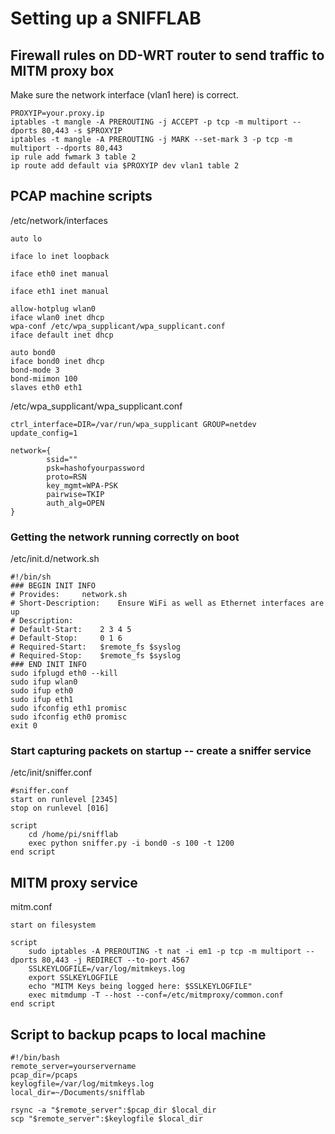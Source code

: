 # Setting up a SNIFFLAB

## Firewall rules on DD-WRT router to send traffic to MITM proxy box
Make sure the network interface (vlan1 here) is correct.

	PROXYIP=your.proxy.ip
	iptables -t mangle -A PREROUTING -j ACCEPT -p tcp -m multiport --dports 80,443 -s $PROXYIP
	iptables -t mangle -A PREROUTING -j MARK --set-mark 3 -p tcp -m multiport --dports 80,443
	ip rule add fwmark 3 table 2
	ip route add default via $PROXYIP dev vlan1 table 2

## PCAP machine scripts
/etc/network/interfaces

	auto lo

	iface lo inet loopback

	iface eth0 inet manual

	iface eth1 inet manual

	allow-hotplug wlan0
	iface wlan0 inet dhcp
	wpa-conf /etc/wpa_supplicant/wpa_supplicant.conf
	iface default inet dhcp

	auto bond0
	iface bond0 inet dhcp
	bond-mode 3
	bond-miimon 100
	slaves eth0 eth1

/etc/wpa_supplicant/wpa_supplicant.conf

	ctrl_interface=DIR=/var/run/wpa_supplicant GROUP=netdev
	update_config=1

	network={
	        ssid=""
	        psk=hashofyourpassword
	        proto=RSN
	        key_mgmt=WPA-PSK
	        pairwise=TKIP
	        auth_alg=OPEN
	}

### Getting the network running correctly on boot
/etc/init.d/network.sh

	#!/bin/sh
	### BEGIN INIT INFO
	# Provides:		network.sh
	# Short-Description:	Ensure WiFi as well as Ethernet interfaces are up
	# Description:
	# Default-Start:	2 3 4 5
	# Default-Stop:		0 1 6
	# Required-Start:	$remote_fs $syslog
	# Required-Stop:	$remote_fs $syslog
	### END INIT INFO
	sudo ifplugd eth0 --kill
	sudo ifup wlan0
	sudo ifup eth0
	sudo ifup eth1
	sudo ifconfig eth1 promisc
	sudo ifconfig eth0 promisc
	exit 0

### Start capturing packets on startup -- create a sniffer service
/etc/init/sniffer.conf

	#sniffer.conf
	start on runlevel [2345]
	stop on runlevel [016]

	script
		cd /home/pi/snifflab
		exec python sniffer.py -i bond0 -s 100 -t 1200
	end script

## MITM proxy service
mitm.conf

	start on filesystem

	script
		sudo iptables -A PREROUTING -t nat -i em1 -p tcp -m multiport --dports 80,443 -j REDIRECT --to-port 4567
		SSLKEYLOGFILE=/var/log/mitmkeys.log
		export SSLKEYLOGFILE
		echo "MITM Keys being logged here: $SSLKEYLOGFILE"
		exec mitmdump -T --host --conf=/etc/mitmproxy/common.conf
	end script

## Script to backup pcaps to local machine

	#!/bin/bash
	remote_server=yourservername
	pcap_dir=/pcaps
	keylogfile=/var/log/mitmkeys.log
	local_dir=~/Documents/snifflab

	rsync -a "$remote_server":$pcap_dir $local_dir
	scp "$remote_server":$keylogfile $local_dir